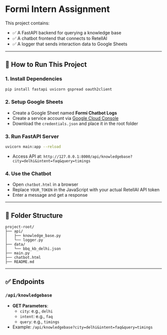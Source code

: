 # Formi Intern Assignment

This project contains:
- ✅ A FastAPI backend for querying a knowledge base
- ✅ A chatbot frontend that connects to RetellAI
- ✅ A logger that sends interaction data to Google Sheets

---

## 🔧 How to Run This Project

### 1. Install Dependencies
```bash
pip install fastapi uvicorn gspread oauth2client
```

### 2. Setup Google Sheets
- Create a Google Sheet named **Formi Chatbot Logs**
- Create a service account via [Google Cloud Console](https://console.cloud.google.com/)
- Download the `credentials.json` and place it in the root folder

### 3. Run FastAPI Server
```bash
uvicorn main:app --reload
```
- Access API at: `http://127.0.0.1:8000/api/knowledgebase?city=delhi&intent=faq&query=timings`

### 4. Use the Chatbot
- Open `chatbot.html` in a browser
- Replace `YOUR_TOKEN` in the JavaScript with your actual RetellAI API token
- Enter a message and get a response

---

## 📁 Folder Structure
```
project-root/
├── api/
│   ├── knowledge_base.py
│   └── logger.py
├── data/
│   └── bbq_kb_delhi.json
├── main.py
├── chatbot.html
├── README.md
```

---

## ✅ Endpoints

### `/api/knowledgebase`
- **GET Parameters**:
  - `city`: e.g., `delhi`
  - `intent`: e.g., `faq`
  - `query`: e.g., `timings`
- Example: `/api/knowledgebase?city=delhi&intent=faq&query=timings`

